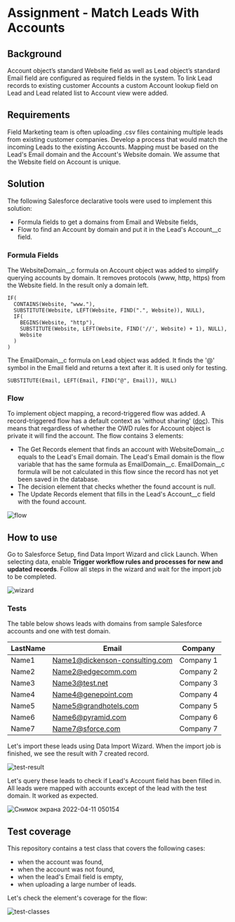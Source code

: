 # Assignment - Match Leads With Accounts

## Background

Account object’s standard Website field as well as Lead object’s standard Email field are configured as required fields 
in the system. To link Lead records to existing customer Accounts a custom Account lookup field on Lead and Lead related
list to Account view were added.

## Requirements

Field Marketing team is often uploading .csv files containing multiple leads from existing customer companies. 
Develop a process that would match the incoming Leads to the existing Accounts.
Mapping must be based on the Lead's Email domain and the Account's Website domain. 
We assume that the Website field on Account is unique.

## Solution

The following Salesforce declarative tools were used to implement this solution:
- Formula fields to get a domains from Email and Website fields,
- Flow to find an Account by domain and put it in the Lead's Account__c field.

### Formula Fields

The WebsiteDomain__c formula on Account object was added to simplify querying accounts by domain. It removes protocols 
(www, http, https) from the Website field. In the result only a domain left.

```
IF(
  CONTAINS(Website, "www."),
  SUBSTITUTE(Website, LEFT(Website, FIND(".", Website)), NULL),
  IF(
    BEGINS(Website, "http"),
    SUBSTITUTE(Website, LEFT(Website, FIND('//', Website) + 1), NULL),
    Website
  )
)
```

The EmailDomain__c formula on Lead object was added. It finds the '@' symbol in the Email field and returns a text after it.
It is used only for testing.

```
SUBSTITUTE(Email, LEFT(Email, FIND("@", Email)), NULL)
```

### Flow

To implement object mapping, a record-triggered flow was added. A record-triggered flow has a default context as 'without sharing' ([doc](https://help.salesforce.com/s/articleView?id=sf.flow_distribute_context.htm&type=5)). This means that regardless of whether the OWD rules for Account object is private it will find the account. The flow contains 3 elements:
- The Get Records element that finds an account with WebsiteDomain__c equals to the Lead's Email domain. 
The Lead's Email domain is the flow variable that has the same formula as EmailDomain__c. 
EmailDomain__c formula will be not calculated in this flow since the record has not yet been saved in the database.
- The decision element that checks whether the found account is null.
- The Update Records element that fills in the Lead's Account__c field with the found account.

![flow](https://user-images.githubusercontent.com/45166039/162646321-1562f9e3-f5dc-4814-984b-b02d0de8bbeb.png)

## How to use

Go to Salesforce Setup, find Data Import Wizard and click Launch. When selecting data, enable **Trigger workflow rules and 
processes for new and updated records**. Follow all steps in the wizard and wait for the import job to be completed.

![wizard](https://user-images.githubusercontent.com/45166039/162646332-e82d5325-5c9e-4172-a2ce-0907f7fe6bc7.png)

### Tests

The table below shows leads with domains from sample Salesforce accounts and one with test
domain.

LastName | Email | Company
--- | --- | ---
Name1 | Name1@dickenson-consulting.com |  Company 1
Name2 | Name2@edgecomm.com | Company 2
Name3 | Name3@test.net | Company 3
Name4 | Name4@genepoint.com | Company 4
Name5 | Name5@grandhotels.com | Company 5
Name6 | Name6@pyramid.com | Company 6
Name7 | Name7@sforce.com | Company 7

Let's import these leads using Data Import Wizard. When the import job is finished, we see the result with 7 created
record.

![test-result](https://user-images.githubusercontent.com/45166039/162646343-ed026369-cee1-41fc-93ab-5d4065e10456.png)

Let's query these leads to check if Lead's Account field has been filled in. All leads were mapped with accounts except of the lead with the test domain.
It worked as expected.

![Снимок экрана 2022-04-11 050154](https://user-images.githubusercontent.com/45166039/162652842-629ad977-1711-4586-9b13-fb0e13f9d58b.png)

## Test coverage

This repository contains a test class that covers the following cases:
- when the account was found,
- when the account was not found,
- when the lead's Email field is empty,
- when uploading a large number of leads.

Let's check the element's coverage for the flow:

![test-classes](https://user-images.githubusercontent.com/45166039/162652772-8aa7cdcf-5ad2-4b4d-b69b-2d4308a074a6.png)
